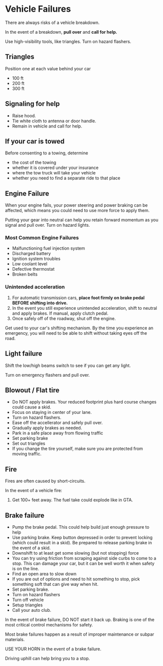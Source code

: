 # Vehicle Failures

There are always risks of a vehicle breakdown. 

In the event of a breakdown, **pull over** and **call for help.**

Use high-visibility tools, like triangles. Turn on hazard flashers.

## Triangles

Position one at each value behind your car
* 100 ft
* 200 ft
* 300 ft

## Signaling for help
* Raise hood.
* Tie white cloth to antenna or door handle.
* Remain in vehicle and call for help.

## If your car is towed
Before consenting to a towing, determine
* the cost of the towing
* whether it is covered under your insurance
* where the tow truck will take your vehicle
* whether you need to find a separate ride to that place

## Engine Failure

When your engine fails, your power steering and power braking can be affected, which means you could need to use more force to apply them. 

Putting your gear into neutral can help you retain forward momentum as you signal and pull over. Turn on hazard lights.

### Most Common Engine Failures
* Malfunctioning fuel injection system
* Discharged battery
* Ignition system troubles
* Low coolant level
* Defective thermostat
* Broken belts

### Unintended acceleration
1. For automatic transmission cars, **place foot firmly on brake pedal BEFORE shifting into drive.**
2. In the event you still experience unintended acceleration, shift to neutral and apply brakes. If manual, apply clutch pedal. 
3. Once safely off of the roadway, shut off the engine.

Get used to your car's shifting mechanism. By the time you experience an emergency, you will need to be able to shift without taking eyes off the road. 


## Light failure

Shift the low/high beams switch to see if you can get any light. 

Turn on emergency flashers and pull over. 

## Blowout / Flat tire

* Do NOT apply brakes. Your reduced footprint plus hard course changes could cause a skid.
* Focus on staying in center of your lane.
* Turn on hazard flashers.
* Ease off the accellerator and safely pull over. 
* Gradually apply brakes as needed.
* Park in a safe place away from flowing traffic
* Set parking brake
* Set out triangles
* If you change the tire yourself, make sure you are protected from moving traffic. 

## Fire 

Fires are often caused by short-circuits. 

In the event of a vehicle fire:
1. Get 100+ feet away. The fuel take could explode like in GTA. 

## Brake failure

* Pump the brake pedal. This could help build just enough pressure to help 
* Use parking brake. Keep button depressed in order to prevent locking (which could result in a skid). Be prepared to release parking brake in the event of a skid.
* Downshift to at least get some slowing (but not stopping) force
* You can try using friction from scraping against side curbs to come to a stop. This can damage your car, but it can be well worth it when safety is on the line.
* Find an open area to slow down
* If you are out of options and need to hit something to stop, pick something soft that can give way when hit. 
* Set parking brake. 
* Turn on hazard flashers
* Turn off vehicle
* Setup triangles 
* Call your auto club. 

In the event of brake failure, DO NOT start it back up. Braking is one of the most critical control mechanisms for safety. 

Most brake failures happen as a result of improper maintenance or subpar materials.

USE YOUR HORN in the event of a brake failure. 

Driving uphill can help bring you to a stop. 



